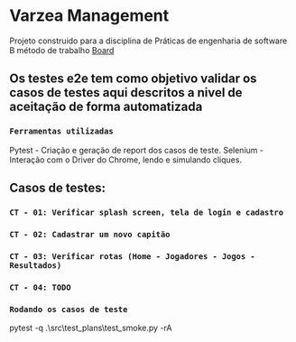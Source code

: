 # Varzea Management

Projeto construido para a disciplina de Práticas de engenharia de software B método de trabalho [Board](https://trello.com/b/TeVuKh3Tagile-sprint-board)

## Os testes e2e tem como objetivo validar os casos de testes aqui descritos a nivel de aceitação de forma automatizada

### `Ferramentas utilizadas`

Pytest - Criação e geração de report dos casos de teste.
Selenium - Interação com o Driver do Chrome, lendo e simulando cliques.

## Casos de testes:

### `CT - 01: Verificar splash screen, tela de login e cadastro`

### `CT - 02: Cadastrar um novo capitão`

### `CT - 03: Verificar rotas (Home - Jogadores - Jogos - Resultados)`

### `CT - 04: TODO`

### `Rodando os casos de teste`

pytest -q .\src\test_plans\test_smoke.py -rA
